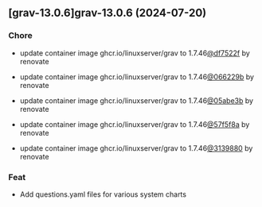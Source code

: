 

## [grav-13.0.6]grav-13.0.6 (2024-07-20)

### Chore



- update container image ghcr.io/linuxserver/grav to 1.7.46[@df7522f](https://github.com/df7522f) by renovate

- update container image ghcr.io/linuxserver/grav to 1.7.46[@066229b](https://github.com/066229b) by renovate

- update container image ghcr.io/linuxserver/grav to 1.7.46[@05abe3b](https://github.com/05abe3b) by renovate

- update container image ghcr.io/linuxserver/grav to 1.7.46[@57f5f8a](https://github.com/57f5f8a) by renovate

- update container image ghcr.io/linuxserver/grav to 1.7.46[@3139880](https://github.com/3139880) by renovate

### Feat



- Add questions.yaml files for various system charts